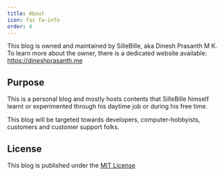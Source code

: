 ```yaml
---
title: About
icon: fas fa-info
order: 4
---
```


This blog is owned and maintained by SilleBille, aka Dinesh Prasanth M K. To learn more about the owner, there is a dedicated website available: <https://dineshprasanth.me>

## Purpose

This is a personal blog and mostly hosts contents that SilleBille himself learnt or experimented through his daytime job or during his free time.

This blog will be targeted towards developers, computer-hobbyists, customers and customer support folks.

## License

This blog is published under the [MIT License](https://github.com/SilleBille/blog/blob/master/LICENSE)

